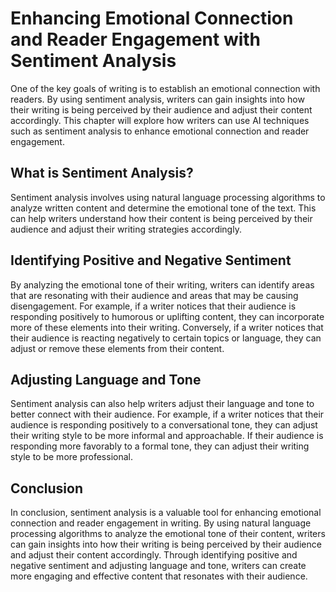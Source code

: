 Enhancing Emotional Connection and Reader Engagement with Sentiment Analysis
==============================================================================================================================

One of the key goals of writing is to establish an emotional connection with readers. By using sentiment analysis, writers can gain insights into how their writing is being perceived by their audience and adjust their content accordingly. This chapter will explore how writers can use AI techniques such as sentiment analysis to enhance emotional connection and reader engagement.

What is Sentiment Analysis?
---------------------------

Sentiment analysis involves using natural language processing algorithms to analyze written content and determine the emotional tone of the text. This can help writers understand how their content is being perceived by their audience and adjust their writing strategies accordingly.

Identifying Positive and Negative Sentiment
-------------------------------------------

By analyzing the emotional tone of their writing, writers can identify areas that are resonating with their audience and areas that may be causing disengagement. For example, if a writer notices that their audience is responding positively to humorous or uplifting content, they can incorporate more of these elements into their writing. Conversely, if a writer notices that their audience is reacting negatively to certain topics or language, they can adjust or remove these elements from their content.

Adjusting Language and Tone
---------------------------

Sentiment analysis can also help writers adjust their language and tone to better connect with their audience. For example, if a writer notices that their audience is responding positively to a conversational tone, they can adjust their writing style to be more informal and approachable. If their audience is responding more favorably to a formal tone, they can adjust their writing style to be more professional.

Conclusion
----------

In conclusion, sentiment analysis is a valuable tool for enhancing emotional connection and reader engagement in writing. By using natural language processing algorithms to analyze the emotional tone of their content, writers can gain insights into how their writing is being perceived by their audience and adjust their content accordingly. Through identifying positive and negative sentiment and adjusting language and tone, writers can create more engaging and effective content that resonates with their audience.
